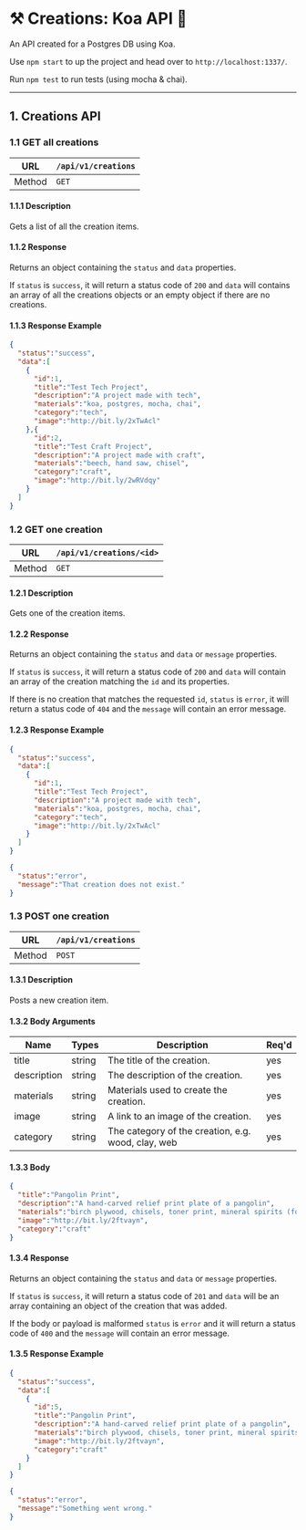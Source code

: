# ⚒ Creations: Koa API 🤖
An API created for a Postgres DB using Koa.

Use `npm start` to up the project and head over to `http://localhost:1337/`.

Run `npm test` to run tests (using mocha & chai).

---

## 1. Creations API
### 1.1 GET all creations

| URL    | `/api/v1/creations` |
|--------|---------------------|
| Method | `GET`               |

#### 1.1.1 Description
Gets a list of all the creation items.

#### 1.1.2 Response
Returns an object containing the `status` and `data` properties.

If `status` is `success`, it will return a status code of `200` and `data` will contains an array of all the creations objects or an empty object if there are no creations.

#### 1.1.3 Response Example
```json
{
  "status":"success",
  "data":[
    {
      "id":1,
      "title":"Test Tech Project",
      "description":"A project made with tech",
      "materials":"koa, postgres, mocha, chai",
      "category":"tech",
      "image":"http://bit.ly/2xTwAcl"
    },{
      "id":2,
      "title":"Test Craft Project",
      "description":"A project made with craft",
      "materials":"beech, hand saw, chisel",
      "category":"craft",
      "image":"http://bit.ly/2wRVdqy"
    }
  ]
}
```

### 1.2 GET one creation

| URL    | `/api/v1/creations/<id>` |
|--------|---------------------|
| Method | `GET`               |

#### 1.2.1 Description
Gets one of the creation items.

#### 1.2.2 Response
Returns an object containing the `status` and `data` or `message` properties.

If `status` is `success`, it will return a status code of `200` and `data` will contain an array of the creation matching the `id` and its properties.

If there is no creation that matches the requested `id`, `status` is `error`, it will return a status code of `404` and the `message` will contain an error message.

#### 1.2.3 Response Example
```json
{
  "status":"success",
  "data":[
    {
      "id":1,
      "title":"Test Tech Project",
      "description":"A project made with tech",
      "materials":"koa, postgres, mocha, chai",
      "category":"tech",
      "image":"http://bit.ly/2xTwAcl"
    }
  ]
}
```

```json
{
  "status":"error",
  "message":"That creation does not exist."
}
```
### 1.3 POST one creation

| URL    | `/api/v1/creations` |
|--------|---------------------|
| Method | `POST`               |

#### 1.3.1 Description
Posts a new creation item.

#### 1.3.2 Body Arguments
|Name       |Types | Description                                         |Req'd|
|-----------|------|-----------------------------------------------------|-----|
|title      |string|The title of the creation.                           |yes  |
|description|string|The description of the creation.                     |yes  |
|materials  |string|Materials used to create the creation.               |yes  |
|image      |string|A link to an image of the creation.                  |yes  |
|category   |string|The category of the creation, e.g. wood, clay, web   |yes  |

#### 1.3.3 Body
```json
{
  "title":"Pangolin Print",
  "description":"A hand-carved relief print plate of a pangolin",
  "materials":"birch plywood, chisels, toner print, mineral spirits (for transfer)",
  "image":"http://bit.ly/2ftvayn",
  "category":"craft"
}
```

#### 1.3.4 Response
Returns an object containing the `status` and `data` or `message` properties.

If `status` is `success`, it will return a status code of `201` and `data` will be an array containing an object of the creation that was added.

If the body or payload is malformed `status` is `error` and it will return a status code of `400` and the `message` will contain an error message.

#### 1.3.5 Response Example
```json
{
  "status":"success",
  "data":[
    {
      "id":5,
      "title":"Pangolin Print",
      "description":"A hand-carved relief print plate of a pangolin",
      "materials":"birch plywood, chisels, toner print, mineral spirits (for transfer)",
      "image":"http://bit.ly/2ftvayn",
      "category":"craft"
    }
  ]
}
```

```json
{
  "status":"error",
  "message":"Something went wrong."
}
```

